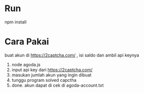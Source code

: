 # Run

npm install

# Cara Pakai

buat akun di https://2captcha.com/ , isi saldo dan ambil api keynya

1. node agoda.js
2. input api key dari https://2captcha.com/
3. masukan jumlah akun yang ingin dibuat
4. tunggu program solved capctha
5. done. akun dapat di cek di agoda-account.txt
